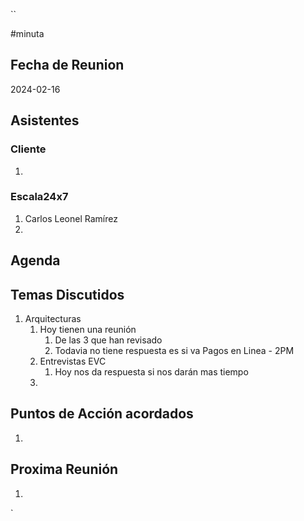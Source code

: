 ``

#minuta
## Fecha de Reunion
2024-02-16

## Asistentes

### Cliente
1. 
### Escala24x7
1. Carlos Leonel Ramírez
2. 

## Agenda

## Temas Discutidos
1. Arquitecturas
	1. Hoy tienen una reunión
		1. De las 3 que han revisado
		2. Todavia no tiene respuesta es si va Pagos en Linea - 2PM
	2. Entrevistas EVC
		1. Hoy nos da respuesta si nos darán mas tiempo
	3. 

## Puntos de Acción acordados
1. 

## Proxima Reunión
1.  

`